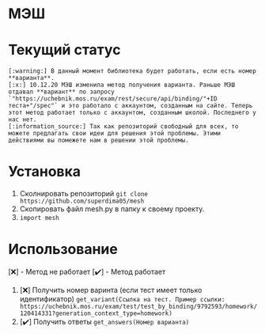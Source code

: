 # МЭШ

# Текущий статус
    [:warning:] В данный момент библиотека будет работать, если есть номер **варианта**.
    [:x:] 10.12.20 МЭШ изменила метод получения варианта. Раньше МЭШ отдавал **вариант** по запросу `"https://uchebnik.mos.ru/exam/rest/secure/api/binding/"+ID теста+"/spec"` и это работало с аккаунтом, созданным на сайте. Теперь этот метод работает только с аккаунтом, созданным школой. Последнего у нас нет. 
    [:information_source:] Так как репозиторий свободный для всех, то можете предлагать свои идеи для решения этой проблемы. Этими действиями вы помежете нам в решении этой проблемы.
    
# Установка
  1. Сколнировать репозиторий `git clone https://github.com/superdima05/mesh`
  2. Скопировать файл mesh.py в папку к своему проекту.
  3. `import mesh`
  
# Использование
  [:x:] - Метод не работает
  [:heavy_check_mark:] - Метод работает
  1. [:x:] Получить номер варинта (если тест имеет только идентификатор) `get_variant(Cсылка на тест. Пример ссылки: https://uchebnik.mos.ru/exam/test/test_by_binding/9792593/homework/120414331?generation_context_type=homework)`
  2. [:heavy_check_mark:] Получить ответы `get_answers(Номер варианта)`
